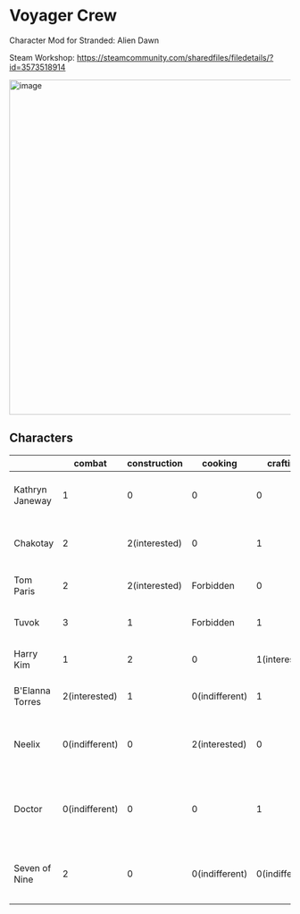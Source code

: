 # Voyager Crew

Character Mod for Stranded: Alien Dawn

Steam Workshop: https://steamcommunity.com/sharedfiles/filedetails/?id=3573518914

<img width="600" alt="image" src="https://github.com/user-attachments/assets/f1ceb4d1-af2b-4d89-a5f5-613bc341f7ba" />

## Characters

|           | combat | construction | cooking | crafting | farming | healing | physical | intellect | traits | favourites | equipment | forbiddenbreakdowns |
|-----------| ------ | ------------ | ------- | -------- | ------- | ------- | -------- | --------- | ------ | ---------- | --------- | --------------------|
| Kathryn Janeway | 1 | 0 | 0 | 0 | 0 | 0 | 1 | 1 | Calming, FastLearner, Inedia | Coffee, Reading | Jacket_Spaceship, Pants_Spaceship, Shirt_Heavy_Good, Shoes_Heavy | all |
| Chakotay | 2 | 2(interested) | 0 | 1 | 0 | 0 | 3 | 0 | Vegetarian, FastWalker, MasterBuilder | StewVegetable, PunchingPole, VisitAnimal | Jacket_Light_Good, Pants_Spaceship, Shirt_Heavy_Good, Shoes_Heavy | Stealing, Hiding, Initial_Crying |
| Tom Paris | 2 | 2(interested) | Forbidden | 0 | 0 | 0 | 4(interested) | 0 | EntertainmentJunkie, InspirationalWriter, CoagulatedBlood |  PizzaVegetable |
| Tuvok | 3 | 1 | Forbidden | 1 | 0(indifferent) | 0 | 4 | 5(interested) | Liberated, TacticalCommander, Healthy, Genius | HaySausage, SittingArmchair, Praying | Pants_Spaceship, Jacket_Spaceship, Shoes_Heavy | X |
| Harry Kim | 1 | 2 | 0 | 1(interested) | 0 | 0 | 2 | 1 | Explorer, MusicalProdigy, NaturalCuriosity | PiePumpkin, PlayingArcadeGame | Shoes_Normal, Shirt_Heavy_Crude, Pants_Spaceship |  |
| B'Elanna Torres | 2(interested) | 1 | 0(indifferent) | 1 | 0(indifferent) | 0(indifferent) | 3 | 0 | Engineer, CombatInstructor, Bloodlust, Glutton | Drinking, TargetPractice | Armor_Shoes_Carbon, Armor_Jacket_Carbon, Armor_Pants_Carbon | SadWalk |
| Neelix | 0(indifferent) | 0 | 2(interested) | 0 | 2(interested) | 0 | 0 | 0(indifferent) | ExquisiteCook, Cheerful, Glutton, AvidFarmer, Haggler, Sickly, Sleepy, Slowpoke | MushroomCroquettes, AppreciatingDecoration, Drinking | AncientTalisman, Shirt_Heavy_Crude, Shoes_Normal, Pants_Spaceship | Berserk, Bullying |
| Doctor | 0(indifferent) | 0 | 0 | 1 | 1 | 6(interested) | 0 | 3 | Inedia, NightOwl, Gloomy, ImpeccableHealer, Pacifist, MusicalProdigy, Genius | PlayingMusic, Reading | Shirt_Heavy_Good, Pants_Spaceship, Shoes_Light | Berserk, FoodBinge, DrinkingBinge, Crying, Initial_Crying,  |
| Seven of Nine | 2 | 0 | 0(indifferent) | 0(indifferent) | 0 | 0 | 1 | 5 | Inedia, Genius, Healthy, Hemophobia, QuickSleeper, Intimidating | |
